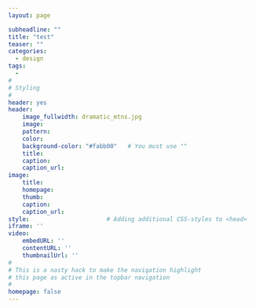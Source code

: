 ```yaml
---
layout: page

subheadline: ""
title: "test"
teaser: ""
categories:
  - design 
tags:
  - 
#
# Styling
#
header: yes
header:
    image_fullwidth: dramatic_mtns.jpg
    image:
    pattern:
    color:
    background-color: "#fabb00"   # You must use ""
    title:
    caption:
    caption_url:
image:
    title:
    homepage:
    thumb:
    caption:
    caption_url:
style:                      # Adding additional CSS-styles to <head>
iframe: ''
video:
    embedURL: ''
    contentURL: ''
    thumbnailUrl: ''
#
# This is a nasty hack to make the navigation highlight
# this page as active in the topbar navigation
#
homepage: false
---
```


